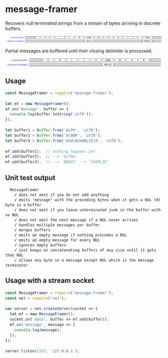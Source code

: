 # message-framer

Recovers null terminated strings from a stream of bytes arriving in discrete buffers.

![Basic Case](doc/diagram1.svg)

Partial messages are buffered until their closing delimiter is processed.

![Buffered Message](doc/diagram2.svg)

## Usage

```js
const MessageFramer = require('message-framer');

let mf = new MessageFramer();
mf.on('message', buffer => {
  console.log(buffer.toString('utf8'));
});

let buffer1 = Buffer.from('ALPH', 'utf8');
let buffer2 = Buffer.from('A\0BR', 'utf8');
let buffer3 = Buffer.from('AVO\0CHARLIE\0', 'utf8');

mf.add(buffer1);  // nothing happens yet
mf.add(buffer2);  // --> 'ALPHA'
mf.add(buffer3);  // --> 'BRAVO' --> 'CHARLIE'
```

## Unit test output

```
  MessageFramer
    √ does not emit if you do not add anything
    √ emits 'message' with the preceding bytes when it gets a NUL (0) byte in a buffer
    √ does not emit if you leave unterminated junk in the buffer with no NUL
    √ does not emit the next message if a NUL never arrives
    √ handles multiple messages per buffer
    √ merges buffers
    √ emits an empty message if nothing precedes a NUL
    √ emits an empty message for every NUL
    √ ignores empty buffers
    √ just keeps on concatenating buffers of any size until it gets that NUL
    √ allows any byte in a message except NUL which is the message terminator
```

## Usage with a stream socket

```js
const MessageFramer = require('message-framer');
const net = require('net');

var server = net.createServer(socket => {
  let mf = new MessageFramer();
  socket.on('data', buffer => mf.add(buffer));
  mf.on('message', message => {
    console.log(message);
  });
});

server.listen(1337, '127.0.0.1');
```

